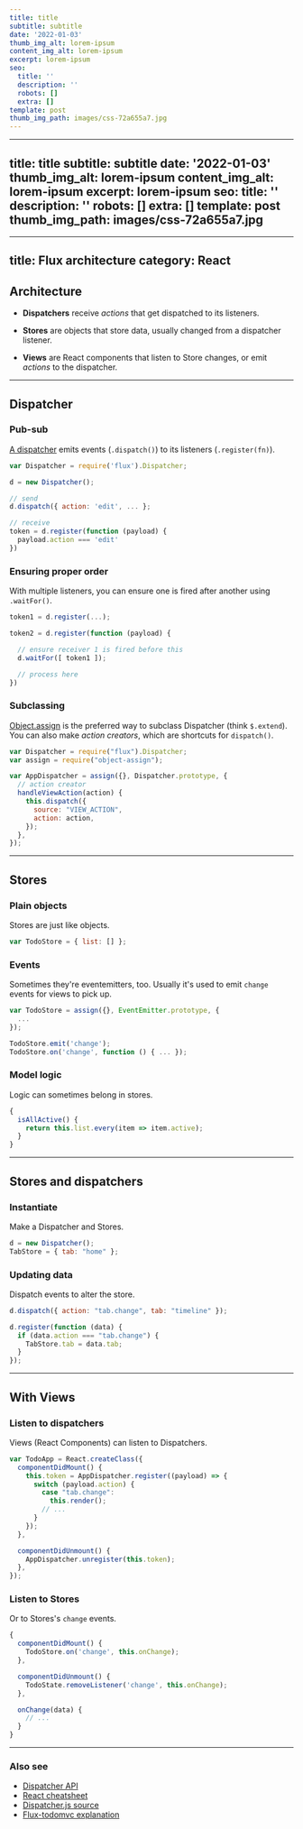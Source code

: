```yaml
---
title: title
subtitle: subtitle
date: '2022-01-03'
thumb_img_alt: lorem-ipsum
content_img_alt: lorem-ipsum
excerpt: lorem-ipsum
seo:
  title: ''
  description: ''
  robots: []
  extra: []
template: post
thumb_img_path: images/css-72a655a7.jpg
---
```

---
title: title
subtitle: subtitle
date: '2022-01-03'
thumb_img_alt: lorem-ipsum
content_img_alt: lorem-ipsum
excerpt: lorem-ipsum
seo:
  title: ''
  description: ''
  robots: []
  extra: []
template: post
thumb_img_path: images/css-72a655a7.jpg
---
---
title: Flux architecture
category: React
---

## Architecture

- **Dispatchers** receive _actions_ that get dispatched to its listeners.

- **Stores** are objects that store data, usually changed from a dispatcher listener.

- **Views** are React components that listen to Store changes, or emit _actions_ to the dispatcher.

---

## Dispatcher

### Pub-sub

[A dispatcher][dispatcher] emits events (`.dispatch()`) to its listeners (`.register(fn)`).

```js
var Dispatcher = require('flux').Dispatcher;

d = new Dispatcher();

// send
d.dispatch({ action: 'edit', ... };

// receive
token = d.register(function (payload) {
  payload.action === 'edit'
})
```

### Ensuring proper order

With multiple listeners, you can ensure one is fired after another using `.waitFor()`.

```js
token1 = d.register(...);

token2 = d.register(function (payload) {

  // ensure receiver 1 is fired before this
  d.waitFor([ token1 ]);

  // process here
})
```

### Subclassing

[Object.assign](https://developer.mozilla.org/en-US/docs/Web/JavaScript/Reference/Global_Objects/Object/assign) is the preferred way to subclass Dispatcher (think `$.extend`).<br>
You can also make _action creators_, which are shortcuts for `dispatch()`.

```js
var Dispatcher = require("flux").Dispatcher;
var assign = require("object-assign");

var AppDispatcher = assign({}, Dispatcher.prototype, {
  // action creator
  handleViewAction(action) {
    this.dispatch({
      source: "VIEW_ACTION",
      action: action,
    });
  },
});
```

---

## Stores

### Plain objects

Stores are just like objects.

```js
var TodoStore = { list: [] };
```

### Events

Sometimes they're eventemitters, too. Usually it's used to emit `change` events for views to pick up.

```js
var TodoStore = assign({}, EventEmitter.prototype, {
  ...
});

TodoStore.emit('change');
TodoStore.on('change', function () { ... });
```

### Model logic

Logic can sometimes belong in stores.

```js
{
  isAllActive() {
    return this.list.every(item => item.active);
  }
}
```

---

## Stores and dispatchers

### Instantiate

Make a Dispatcher and Stores.

```js
d = new Dispatcher();
TabStore = { tab: "home" };
```

### Updating data

Dispatch events to alter the store.

```js
d.dispatch({ action: "tab.change", tab: "timeline" });

d.register(function (data) {
  if (data.action === "tab.change") {
    TabStore.tab = data.tab;
  }
});
```

---

## With Views

### Listen to dispatchers

Views (React Components) can listen to Dispatchers.

```js
var TodoApp = React.createClass({
  componentDidMount() {
    this.token = AppDispatcher.register((payload) => {
      switch (payload.action) {
        case "tab.change":
          this.render();
        // ...
      }
    });
  },

  componentDidUnmount() {
    AppDispatcher.unregister(this.token);
  },
});
```

### Listen to Stores

Or to Stores's `change` events.

```js
{
  componentDidMount() {
    TodoStore.on('change', this.onChange);
  },

  componentDidUnmount() {
    TodoState.removeListener('change', this.onChange);
  },

  onChange(data) {
    // ...
  }
}
```

---

### Also see

- [Dispatcher API][dispatcher]
- [React cheatsheet](react.html)
- [Dispatcher.js source](https://github.com/facebook/flux/blob/master/src/Dispatcher.js)
- [Flux-todomvc explanation](https://github.com/facebook/flux/tree/master/examples/flux-todomvc)

[dispatcher]: http://facebook.github.io/flux/docs/dispatcher.html

